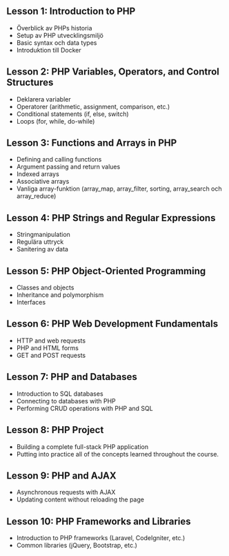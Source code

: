 
## Lesson 1: Introduction to PHP

- Överblick av PHPs historia
- Setup av PHP utvecklingsmiljö
- Basic syntax och data types
- Introduktion till Docker

## Lesson 2: PHP Variables, Operators, and Control Structures

- Deklarera variabler
- Operatorer (arithmetic, assignment, comparison, etc.)
- Conditional statements (if, else, switch)
- Loops (for, while, do-while)

## Lesson 3: Functions and Arrays in PHP

- Defining and calling functions
- Argument passing and return values
- Indexed arrays
- Associative arrays
- Vanliga array-funktion (array_map, array_filter, sorting, array_search och array_reduce)

## Lesson 4: PHP Strings and Regular Expressions

- Stringmanipulation  
- Regulära uttryck
- Sanitering av data

## Lesson 5: PHP Object-Oriented Programming

- Classes and objects
- Inheritance and polymorphism
- Interfaces

## Lesson 6: PHP Web Development Fundamentals

- HTTP and web requests
- PHP and HTML forms
- GET and POST requests

## Lesson 7: PHP and Databases

- Introduction to SQL databases
- Connecting to databases with PHP
- Performing CRUD operations with PHP and SQL

## Lesson 8: PHP Project

- Building a complete full-stack PHP application
- Putting into practice all of the concepts learned throughout the course.

## Lesson 9: PHP and AJAX

- Asynchronous requests with AJAX
- Updating content without reloading the page

## Lesson 10: PHP Frameworks and Libraries

- Introduction to PHP frameworks (Laravel, CodeIgniter, etc.)
- Common libraries (jQuery, Bootstrap, etc.)
